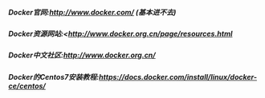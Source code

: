 ##### Docker官网:<http://www.docker.com/> (基本进不去)

##### Docker资源网站:<http://www.docker.org.cn/page/resources.html

##### Docker中文社区:<http://www.docker.org.cn/>

##### Docker的Centos7安装教程:<https://docs.docker.com/install/linux/docker-ce/centos/>

